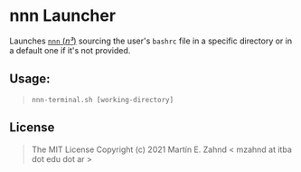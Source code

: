 # nnn Launcher

Launches [`nnn` (*n³*)](https://github.com/jarun/nnn) sourcing the user's
`bashrc` file in a specific directory or in a default one if it's not provided.

## Usage: 

> `nnn-terminal.sh [working-directory]`

## License

> The MIT License
> Copyright (c) 2021 Martín E. Zahnd < mzahnd at itba dot edu dot ar >

